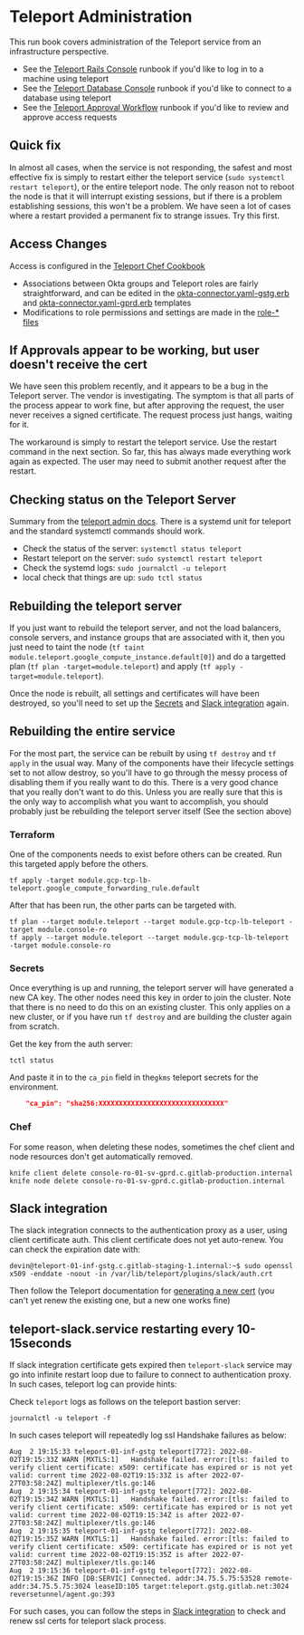 # Teleport Administration

This run book covers administration of the Teleport service from an infrastructure perspective.

- See the [Teleport Rails Console](Connect_to_Rails_Console_via_Teleport.md) runbook if you'd like to log in to a machine using teleport
- See the [Teleport Database Console](Connect_to_Database_Console_via_Teleport.md) runbook if you'd like to connect to a database using teleport
- See the [Teleport Approval Workflow](teleport_approval_workflow.md) runbook if you'd like to review and approve access requests

## Quick fix

In almost all cases, when the service is not responding, the safest and most effective fix is simply to restart either the teleport service (`sudo systemctl restart teleport`), or the entire teleport node.  The only reason not to reboot the node is that it will interrupt existing sessions, but if there is a problem establishing sessions, this won't be a problem.  We have seen a lot of cases where a restart provided a permanent fix to strange issues.  Try this first.

## Access Changes

Access is configured in the [Teleport Chef Cookbook](https://gitlab.com/gitlab-cookbooks/gitlab-teleport)

- Associations between Okta groups and Teleport roles are fairly straightforward, and can be edited in the [okta-connector.yaml-gstg.erb](https://gitlab.com/gitlab-cookbooks/gitlab-teleport/-/blob/master/templates/default/okta-connector-gstg.yaml.erb) and [okta-connector.yaml-gprd.erb](https://gitlab.com/gitlab-cookbooks/gitlab-teleport/-/blob/master/templates/default/okta-connector-gprd.yaml.erb) templates
- Modifications to role permissions and settings are made in the [role-* files](https://gitlab.com/gitlab-cookbooks/gitlab-teleport/-/tree/master/files/default)

## If Approvals appear to be working, but user doesn't receive the cert

We have seen this problem recently, and it appears to be a bug in the Teleport server.  The vendor is investigating. The symptom is that all parts of the process appear to work fine, but after approving the request, the user never receives a signed certificate.  The request process just hangs, waiting for it.

The workaround is simply to restart the teleport service.  Use the restart command in the next section.  So far, this has always made everything work again as expected.  The user may need to submit another request after the restart.

## Checking status on the Teleport Server

Summary from the [teleport admin docs](https://goteleport.com/docs/admin-guide/).  There is a systemd unit for teleport and the standard systemctl commands should work.

- Check the status of the server: `systemctl status teleport`
- Restart teleport on the server: `sudo systemctl restart teleport`
- Check the systemd logs: `sudo journalctl -u teleport`
- local check that things are up: `sudo tctl status`

## Rebuilding the teleport server

If you just want to rebuild the teleport server, and not the load balancers, console servers, and instance groups that are associated with it, then you just need to taint the node (`tf taint module.teleport.google_compute_instance.default[0]`) and do a targetted plan (`tf plan -target=module.teleport`) and apply (`tf apply -target=module.teleport`).

Once the node is rebuilt, all settings and certificates will have been destroyed, so you'll need to set up the [Secrets](#secrets) and [Slack integration](#slack-integration) again.

## Rebuilding the entire service

For the most part, the service can be rebuilt by using `tf destroy` and `tf apply` in the usual way. Many of the components have their lifecycle settings set to not allow destroy, so you'll have to go through the messy process of disabling them if you really want to do this.  There is a very good chance that you really don't want to do this.  Unless you are really sure that this is the only way to accomplish what you want to accomplish, you should probably just be rebuilding the teleport server itself (See the section above)

### Terraform

One of the components needs to exist before others can be created.  Run this targeted apply before the others.

```shell
tf apply -target module.gcp-tcp-lb-teleport.google_compute_forwarding_rule.default
```

After that has been run, the other parts can be targeted with.

```shell
tf plan --target module.teleport --target module.gcp-tcp-lb-teleport -target module.console-ro
tf apply --target module.teleport --target module.gcp-tcp-lb-teleport -target module.console-ro
```

### Secrets

Once everything is up and running, the teleport server will have generated a new CA key.  The other nodes need this key in order to join the cluster. Note that there is no need to do this on an existing cluster. This only applies on a new cluster, or if you have run `tf destroy` and are building the cluster again from scratch.

Get the key from the auth server:

```shell
tctl status
```

And paste it in to the `ca_pin`  field in the`gkms` teleport secrets for the environment.

```json
    "ca_pin": "sha256:XXXXXXXXXXXXXXXXXXXXXXXXXXXXXXX"
```

### Chef

For some reason, when deleting these nodes, sometimes the chef client and node resources don't get automatically removed.

```shell
knife client delete console-ro-01-sv-gprd.c.gitlab-production.internal
knife node delete console-ro-01-sv-gprd.c.gitlab-production.internal
```

## Slack integration

The slack integration connects to the authentication proxy as a user, using client certificate auth.  This client certificate does not yet auto-renew. You can check the expiration date with:

```shell
devin@teleport-01-inf-gstg.c.gitlab-staging-1.internal:~$ sudo openssl x509 -enddate -noout -in /var/lib/teleport/plugins/slack/auth.crt
```

Then follow the Teleport documentation for [generating a new cert](https://goteleport.com/docs/enterprise/workflow/ssh-approval-slack/#export-the-access-plugin-certificate) (you can't yet renew the existing one, but a new one works fine)

## teleport-slack.service restarting every 10-15seconds

If slack integration certificate gets expired then `teleport-slack` service may go into infinite restart loop due to failure to connect to authentication proxy. In such cases, teleport log can provide hints:

Check `teleport` logs as follows on the teleport bastion server:

```shell
journalctl -u teleport -f
```

In such cases teleport will repeatedly log ssl Handshake failures as below:

```
Aug  2 19:15:33 teleport-01-inf-gstg teleport[772]: 2022-08-02T19:15:33Z WARN [MXTLS:1]   Handshake failed. error:[tls: failed to verify client certificate: x509: certificate has expired or is not yet valid: current time 2022-08-02T19:15:33Z is after 2022-07-27T03:58:24Z] multiplexer/tls.go:146
Aug  2 19:15:34 teleport-01-inf-gstg teleport[772]: 2022-08-02T19:15:34Z WARN [MXTLS:1]   Handshake failed. error:[tls: failed to verify client certificate: x509: certificate has expired or is not yet valid: current time 2022-08-02T19:15:34Z is after 2022-07-27T03:58:24Z] multiplexer/tls.go:146
Aug  2 19:15:35 teleport-01-inf-gstg teleport[772]: 2022-08-02T19:15:35Z WARN [MXTLS:1]   Handshake failed. error:[tls: failed to verify client certificate: x509: certificate has expired or is not yet valid: current time 2022-08-02T19:15:35Z is after 2022-07-27T03:58:24Z] multiplexer/tls.go:146
Aug  2 19:15:36 teleport-01-inf-gstg teleport[772]: 2022-08-02T19:15:36Z INFO [DB:SERVIC] Connected. addr:34.75.5.75:53528 remote-addr:34.75.5.75:3024 leaseID:105 target:teleport.gstg.gitlab.net:3024 reversetunnel/agent.go:393
```

For such cases, you can follow the steps in [Slack integration](#slack-integration) to check and renew ssl certs for teleport slack process.
